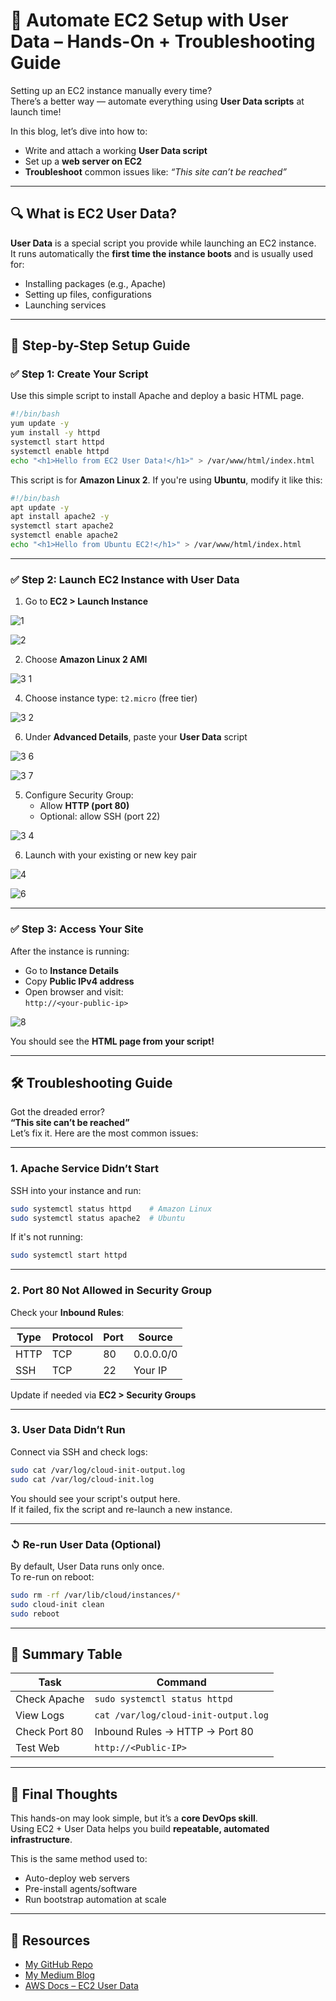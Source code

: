 # 🚀 Automate EC2 Setup with User Data – Hands-On + Troubleshooting Guide

Setting up an EC2 instance manually every time?  
There’s a better way — automate everything using **User Data scripts** at launch time!

In this blog, let’s dive into how to:
- Write and attach a working **User Data script**
- Set up a **web server on EC2**
- **Troubleshoot** common issues like: *“This site can’t be reached”*

---

## 🔍 What is EC2 User Data?

**User Data** is a special script you provide while launching an EC2 instance.  
It runs automatically the **first time the instance boots** and is usually used for:
- Installing packages (e.g., Apache)
- Setting up files, configurations
- Launching services

---

## 🧸 Step-by-Step Setup Guide

### ✅ Step 1: Create Your Script

Use this simple script to install Apache and deploy a basic HTML page.

```bash
#!/bin/bash
yum update -y
yum install -y httpd
systemctl start httpd
systemctl enable httpd
echo "<h1>Hello from EC2 User Data!</h1>" > /var/www/html/index.html
```

This script is for **Amazon Linux 2**. If you're using **Ubuntu**, modify it like this:

```bash
#!/bin/bash
apt update -y
apt install apache2 -y
systemctl start apache2
systemctl enable apache2
echo "<h1>Hello from Ubuntu EC2!</h1>" > /var/www/html/index.html
```

---

### ✅ Step 2: Launch EC2 Instance with User Data

1. Go to **EC2 > Launch Instance**

![1](https://github.com/user-attachments/assets/f4e2b6cb-4849-443f-b1f6-b396a164ea75)

![2](https://github.com/user-attachments/assets/d3daa5ef-0ea3-448e-89ab-dd455f689d55)

2. Choose **Amazon Linux 2 AMI**
   
![3 1](https://github.com/user-attachments/assets/ee2523be-9be8-4016-bf95-9deddfe0ebb2)

4. Choose instance type: `t2.micro` (free tier)
   
![3 2](https://github.com/user-attachments/assets/1c7d6872-5816-4177-839c-e15cc86a6160)

6. Under **Advanced Details**, paste your **User Data** script
   
![3 6](https://github.com/user-attachments/assets/f4a27111-cf77-40ec-8148-2fbaf76ca3ab)

![3 7](https://github.com/user-attachments/assets/777f79ca-b4ff-41df-bd41-445f59d0f61b)


5. Configure Security Group:
   - Allow **HTTP (port 80)**
   - Optional: allow SSH (port 22)

![3 4](https://github.com/user-attachments/assets/30ca8473-64aa-4f87-918c-ba60964ecb6c)

6. Launch with your existing or new key pair

![4](https://github.com/user-attachments/assets/f7483e42-f2c7-49ab-b188-0a60ccc4217b)

![6](https://github.com/user-attachments/assets/ddd16a14-2bc5-46fd-8862-0669abd9aa65)

---

### ✅ Step 3: Access Your Site

After the instance is running:

- Go to **Instance Details**
- Copy **Public IPv4 address**
- Open browser and visit:  
  `http://<your-public-ip>`

![8](https://github.com/user-attachments/assets/39e60154-e0a0-4067-a8a5-17479dfddbba)

You should see the **HTML page from your script!**

---

## 🛠 Troubleshooting Guide

Got the dreaded error?  
**“This site can’t be reached”**  
Let’s fix it. Here are the most common issues:

---

### 1. Apache Service Didn’t Start

SSH into your instance and run:

```bash
sudo systemctl status httpd    # Amazon Linux
sudo systemctl status apache2  # Ubuntu
```

If it's not running:

```bash
sudo systemctl start httpd
```

---

### 2. Port 80 Not Allowed in Security Group

Check your **Inbound Rules**:

| Type | Protocol | Port | Source |
|------|----------|------|--------|
| HTTP | TCP | 80 | 0.0.0.0/0 |
| SSH  | TCP | 22 | Your IP |

Update if needed via **EC2 > Security Groups**

---

### 3. User Data Didn’t Run

Connect via SSH and check logs:

```bash
sudo cat /var/log/cloud-init-output.log
sudo cat /var/log/cloud-init.log
```

You should see your script's output here.  
If it failed, fix the script and re-launch a new instance.

---

### ↺ Re-run User Data (Optional)

By default, User Data runs only once.  
To re-run on reboot:

```bash
sudo rm -rf /var/lib/cloud/instances/*
sudo cloud-init clean
sudo reboot
```

---

## 📆 Summary Table

| Task | Command |
|------|---------|
| Check Apache | `sudo systemctl status httpd` |
| View Logs | `cat /var/log/cloud-init-output.log` |
| Check Port 80 | Inbound Rules → HTTP → Port 80 |
| Test Web | `http://<Public-IP>` |

---

## 🧠 Final Thoughts

This hands-on may look simple, but it’s a **core DevOps skill**.  
Using EC2 + User Data helps you build **repeatable, automated infrastructure**.

This is the same method used to:
- Auto-deploy web servers
- Pre-install agents/software
- Run bootstrap automation at scale

---

## 🔗 Resources

- [My GitHub Repo](https://github.com/Vaibhavsp/aws-devops-linux-journey)
- [My Medium Blog](https://medium.com/@vaibhavparekh097)
- [AWS Docs – EC2 User Data](https://docs.aws.amazon.com/AWSEC2/latest/UserGuide/user-data.html)
